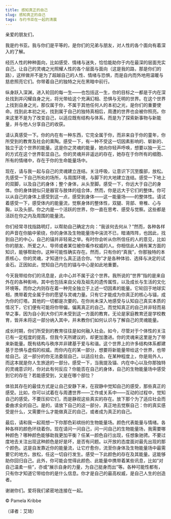 ```yaml
--- 
title: 感知真正的自己 
slug: 感知真正的自己 
tags: 与约书亚在一起的清晨
--- 
```

亲爱的朋友们，

我是约书亚。我与你们是平等的，是你们的兄弟与朋友，对人性的各个面向有着深入的了解。

经历人性的种种面向，比如感受、情绪与迷失，恰恰能助你于内在最深的层面充实自己。让自己的灵魂之光照耀人性的各个层面与面向（这是我的路，那是你们的路），这样做并不是为了超越自己的人性、情绪与恐惧，而是自内而外地用温暖与慈悲照亮它们。你带着自己的独特之光在黑暗中前行。

纵身跃入深渊，进入轮回的每一生——也包括这一生，你的目标之一都是于内在深处找到并闪耀自身之光，将光带给这个充满幻相、恐惧与无明的世界。在这个世界上找到自身之光，那仅属于你，不属于其他任何人的本初之光，是你们的重要使命。找到此本初之光，找到属于自己的独特真相后，周遭的世界也会被你照亮。你来这里不是为了改变自己，以适应既有结构与体系，而是为了探索新事物与新能量，并与他人分享自己的收获。

请认真感受一下。你的内在有一种东西，它完全属于你，而非来自于你的童年，你所受到的教育及社会的熏陶。感受一下，有一种不受这一切因素影响的、崭新的、独立于这个世界的能量。这是你之灵魂的能量，她向你轻声呼唤，想要以独一无二的方式在这个世界彰显自己。你的灵魂并非遥远的存在，她存在于你所有的细胞、所有的情绪中，存在于你的生命能量场中。

现在，请与我一起与自己的灵魂建立连结。关注呼吸，让意识下沉至腹部，放松。先感受一下自己所处的场所，与周围环境，与脚下的大地建立连结。感受一下地上的双脚，以及自己的身体；整个身体，从头至脚。感受一下，你远大于自己的身体。你的身体貌似只是器官与肢体的组合体，然而，你是远大于它们的整体。你可以从自己的身体上感受到这一点，感受到身体——这一能量场——的整体性。请试着感受一下，感受体内的能量流，觉察身体的整体性，双腿、背部、脊椎、心与胸，以及头部。你之内是一个活跃的世界，你一直在思考、感受与觉察。这些都是活跃在你之内及周围的能量流。

你们经常寻找指路明灯，以帮助自己确定方向：“我该何去何从？”然而，各种各样的声音在你脑中萦绕，你的身体及生物能量场中湍流不已，暗涌阵阵，也因此，找到自己的中心，自己的锚并非轻易之举。有时你会听从你所信任的人的意见，比如你的朋友、所爱之人、导师或者某位被你看作权威的人。你相信此人拥有某方面的知识，能够帮助你。这种可能性确实存在。然而，只有你的“真我”，你那独特的本质核心，你的灵魂，才知道什么真正适合你。“你”才是各种体验、选择与决定的试金石。正因如此，觉知自己内在的锚与中心是如此地重要。

今天我带给你们的讯息是，此中心并不属于这个世界。我所说的“世界”指的是来自外在的各种影响，其中也包括来自父母及祖先的遗传属性，以及成长与生活的文化环境等。而你之内则存在着一种完全独立于上述一切因素的能量。它轮回于地球实相，携带着完全属于你的愿望与灵魂力量。只有它才能成为你真正的核心与锚，成为你的灯塔。其他的一切都是次要的。在你尚未深入地感受与认知自己真实本质的情况下，它们便有可能将你带偏，偏离真正的自己。而觉知真正的自己并非轻而易举之事，因为自小到大你们并未受到这一方面的教育。无论是家庭教育还是学校教育，皆并未将这一部分纳入其中，并未教你们如何认识与了解自己的灵魂能量。

成长时期，你们所受到的教育往往是如何融入社会。如今，尽管对于个体性的关注已有一定程度的提高，但我今天所建议的，却更加激进。你的灵魂来这里是为了带来新能量。既有结构与秩序并非建基于爱与和谐。这个世界上的许多结构体系都建基于恐惧与虚假的权威。而你内在的某一部分，想要将新能量带给这个世界，也带给自己。这一部分的你无法委屈自己，以适应社会。在某种程度上，你是局外人，而这本就是你人生旅途的一部分。感受一下，当我提及锚、内在中心以及你那独特的灵魂意识时，你对此有何反应？你能否在自己的身体，自己的生物能量场中感受到它的存在？若能感受到，又是在哪个部位？

体验其存在的最佳方式是让自己安静下来，在寂静中觉知自己的感受，那些真正的感受。比如，你可以试着在与周遭世界——工作或关系中——互动的过程中，觉知自己的感受。不要压抑它们，而是静观这些真实的存在。放下那个为了适应社会而委曲求全的自己。是的，请放下自己的这一部分，真正地去觉察自己：你的真实感受是什么，又需要什么才能做真正的自己，或者成为真正的自己。

最后，请和我一起观想一下你那色彩缤纷的生物能量场。颜色代表能量与情绪。各种各样的颜色环绕着你。现在请问一问自己，问一问自己的生物能量场，我需要哪种颜色？哪种颜色能够助我更加平衡？任某一颜色自行出现，任想象驰骋。不要过度地去关注出现这种颜色是好是坏，是否有问题。以开放的态度面对最先出现的那个颜色。这是自发靠近你的能量流，让它疗愈你，流至你身体及生物能量场中最需要它的地方。放松，任这一切自行发生。感受一下此颜色的存在及其能量。这能够助你回归自己。此外，你可能会觉得此颜色、此能量中携带着某些讯息，比如“对自己温柔一些”，亦或“展示自身的力量，为自己挺身而出”等。各种可能性都有，只有你才知道它带给你的是什么信息。你才是自己的最高权威，是自己人生的创造者。

谢谢你们。爱将我们紧密地连接在一起。

© Pamela Kribbe

（译者：艾琦）